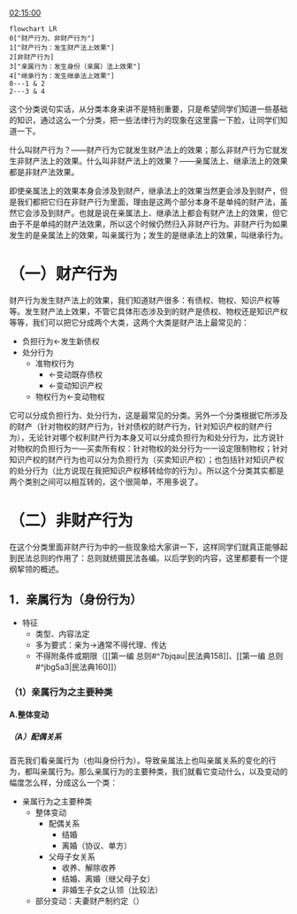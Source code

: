 [02:15:00](file:///D:/%5CBaiduNetdiskDownload%5C%E6%B0%91%E6%B3%95%E6%80%BB%E8%AE%BA13.mp4#t=8100.42008)
```mermaid
flowchart LR
0["财产行为、非财产行为"]
1["财产行为：发生财产法上效果"]
2[非财产行为]
3["亲属行为：发生身份（亲属）法上效果"]
4["继承行为：发生继承法上效果"]
0---1 & 2
2---3 & 4
```

这个分类说句实话，从分类本身来讲不是特别重要，只是希望同学们知道一些基础的知识，通过这么一个分类，把一些法律行为的现象在这里露一下脸，让同学们知道一下。

什么叫财产行为？——财产行为它就发生财产法上的效果；那么非财产行为它就发生非财产法上的效果。什么叫非财产法上的效果？——亲属法上、继承法上的效果都是非财产法效果。

即使亲属法上的效果本身会涉及到财产，继承法上的效果当然更会涉及到财产，但是我们都把它归在非财产行为里面，理由是这两个部分本身不是单纯的财产法，虽然它会涉及到财产。也就是说在亲属法上、继承法上都会有财产法上的效果，但它由于不是单纯的财产法效果，所以这个时候仍然归入非财产行为。非财产行为如果发生的是亲属法上的效果，叫亲属行为；发生的是继承法上的效果，叫继承行为。
# （一）财产行为
财产行为发生财产法上的效果，我们知道财产很多：有债权、物权、知识产权等等。发生财产法上效果，不管它具体形态涉及到的财产是债权、物权还是知识产权等等，我们可以把它分成两个大类，这两个大类是财产法上最常见的：
- 负担行为←发生新债权
- 处分行为
	- 准物权行为
		- ←变动既存债权
		- ←变动知识产权
	- 物权行为←变动物权

它可以分成负担行为、处分行为，这是最常见的分类。另外一个分类根据它所涉及的财产（针对物权的财产行为，针对债权的财产行为，针对知识产权的财产行为），无论针对哪个权利财产行为本身又可以分成负担行为和处分行为，比方说针对物权的负担行为一—买卖所有权：针对物权的处分行为一一设定限制物权；针对知识产权的财产行为也可以分为负担行为（买卖知识产权）；也包括针对知识产权的处分行为（比方说现在我把知识产权移转给你的行为）。所以这个分类其实都是两个类别之间可以相互转的，这个很简单，不用多说了。
# （二）非财产行为
在这个分类里面非财产行为中的一些现象给大家讲一下，这样同学们就真正能够起到民法总则的作用了：总则就统摄民法各编。以后学到的内容，这里都要有一个提纲挈领的概述。
## 1．亲属行为（身份行为）
- 特征
	- 类型、内容法定
	- 多为要式：亲为→通常不得代理、传达
	- 不得附条件或期限（[[第一编 总则#^7bjqau|民法典158]]、[[第一编 总则#^jbg5a3|民法典160]]）

### （1）亲属行为之主要种类
#### A.整体变动
##### （A）配偶关系
首先我们看亲属行为（也叫身份行为）。导致亲属法上也叫亲属关系的变化的行为，都叫亲属行为。那么亲属行为的主要种类，我们就看它变动什么，以及变动的幅度怎么样，分成这么一个类：
- 亲属行为之主要种类
	- 整体变动
		- 配偶关系
			- 结婚
			- 离婚（协议、单方）
		- 父母子女关系
			- 收养、解除收养
			- 结婚、离婚（继父母子女）
			- 非婚生子女之认领（比较法）
	- 部分变动：夫妻财产制约定（）
